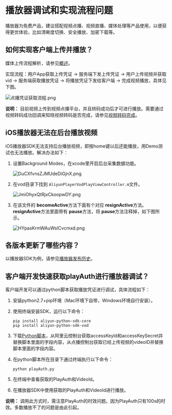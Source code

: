 # 播放器调试和实现流程问题

播放器为免费产品，建议搭配视频点播、视频直播、媒体处理等产品使用，以便获得更优体验，比如清晰度切换、安全播放、加密下载等。

## 如何实现客户端上传并播放？

媒体上传流程解析，请参见[概述](/cn.zh-CN/开发指南/媒体上传/概述.md)。

实现流程：用户App获取上传凭证 -\> 服务端下发上传凭证 -\> 用户上传视频并获取vid -\> 服务端获取播放凭证 -\> 将播放凭证下发给客户端 -\> 完成视频播放，具体见下图。

![点播凭证获取流程.png ](https://static-aliyun-doc.oss-accelerate.aliyuncs.com/assets/img/zh-CN/7741185261/p179095.png)

**说明：** 目前视频上传到视频点播平台，并且转码成功后才可进行播放。需要通过视频转码成功回调来知晓视频转码是否完成，请参见[视频转码完成](/cn.zh-CN/开发指南/事件通知/事件列表/视频转码完成.md)。

## iOS播放器无法在后台播放视频

iOS播放器SDK无法支持后台播放视频，即按home键以后还能播放，用Demo测试也无法播放。解决办法如下：

1.  设置Background Modes，在xcode里开启后台采集数据功能。

    ![DuCXfvnsZJMUdeDiGjnX.png ](https://static-aliyun-doc.oss-accelerate.aliyuncs.com/assets/img/zh-CN/7741185261/p179092.png)

2.  在vod目录下找到 `AliyunPlayerVodPlayViewController.m`文件。

    ![JmiOhyxQtRjxCkoopwDY.png ](https://static-aliyun-doc.oss-accelerate.aliyuncs.com/assets/img/zh-CN/7741185261/p179093.png)

3.  在该文件的 **becomeActive**方法下面有个对应 **resignActive**方法。 **resignActive**方法里面带有 **pause**方法，将 **pause**方法注释掉，如下图所示。

    ![HYpasKrmWAuWslCvcmxd.png ](https://static-aliyun-doc.oss-accelerate.aliyuncs.com/assets/img/zh-CN/7741185261/p179094.png)


## 各版本更新了哪些内容？

以播放器SDK为例，请参见[播放器发布历史](/cn.zh-CN/SDK下载/播放器SDK发布历史/Android播放器SDK.md)。

## 客户端开发快速获取playAuth进行播放器调试？

客户端开发可以通过python脚本获取播放凭证进行调试，具体流程如下：

1.  安装python2.7+pip环境（Mac环境下自带，Windows环境自行安装）。
2.  使用终端安装SDK，运行以下命令：

    ```
    pip install aliyun-python-sdk-core
    pip install aliyun-python-sdk-vod
    ```

3.  下载[Python脚本](http://docs-aliyun.cn-hangzhou.oss.aliyun-inc.com/assets/attach/52848/cn_zh/1500973333876/playAuth.py)，从阿里云控制台获取accessKeyId和accessKeySecret并替换脚本里面的字段内容，从点播控制台获取已经上传视频的videoID并替换脚本里面的字段内容。
4.  在python脚本所在目录下通过终端执行以下命令：

    ```
    python playAuth.py
    ```

5.  在终端中查看获取的PlayAuth和VideoId。
6.  在播放器SDK中使用获取的PlayAuth和VideoId进行播放。

**说明：** 调用此方式时，需注意PlayAuth的时效问题。因为PlayAuth只有100s的时效。多数播放不了的问题是由此引起。

